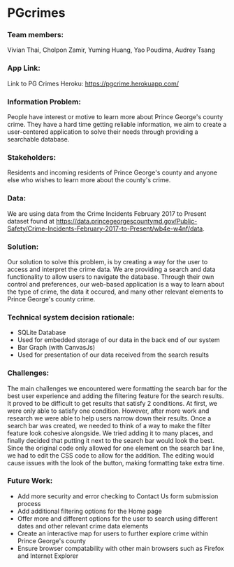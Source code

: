 # PGcrimes

### Team members: 
Vivian Thai, Cholpon Zamir, Yuming Huang, Yao Poudima, Audrey Tsang

### App Link:
Link to PG Crimes Heroku: https://pgcrime.herokuapp.com/

### Information Problem:
People have interest or motive to learn more about Prince George's county crime. They have a hard time getting reliable information, we aim to create a user-centered application to solve their needs through providing a searchable database.

### Stakeholders:
Residents and incoming residents of Prince George's county and anyone else who wishes to learn more about the county's crime.

### Data:
We are using data from the Crime Incidents February 2017 to Present dataset found at https://data.princegeorgescountymd.gov/Public-Safety/Crime-Incidents-February-2017-to-Present/wb4e-w4nf/data.

### Solution: 

Our solution to solve this problem, is by creating a way for the user to access and interpret the crime data. We are providing a search and data functionality to allow users to navigate the database. Through their own control and preferences, our web-based application is a way to learn about the type of crime, the data it occured, and many other relevant elements to Prince George's county crime. 

### Technical system decision rationale:

* SQLite Database
 * Used for embedded storage of our data in the back end of our system
* Bar Graph (with CanvasJs)
 * Used for presentation of our data received from the search results

### Challenges:
The main challenges we encountered were formatting the search bar for the best user experience and adding the filtering feature for the search results. It proved to be difficult to get results that satisfy 2 conditions. At first, we were only able to satisfy one condition. However, after more work and research we were able to help users narrow down their results.
Once a search bar was created, we needed to think of a way to make the filter feature look cohesive alongside. We tried adding it to many places, and finally decided that putting it next to the search bar would look the best. Since the original code only allowed for one element on the search bar line, we had to edit the CSS code to allow for the addition. The editing would cause issues with the look of the button, making formatting take extra time.


### Future Work:

* Add more security and error checking to Contact Us form submission process
* Add additional filtering options for the Home page
* Offer more and different options for the user to search using different dates and other relevant crime data elements
* Create an interactive map for users to further explore crime within Prince George's county
* Ensure browser compatability with other main browsers such as Firefox and Internet Explorer
